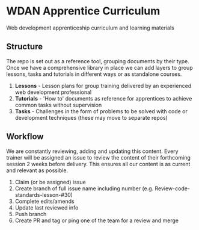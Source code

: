 # WDAN Apprentice Curriculum
Web development apprenticeship curriculum and learning materials

## Structure
The repo is set out as a reference tool, grouping documents by their type. Once we have a comprehensive library in place we can add layers to group lessons, tasks and tutorials in different ways or as standalone courses.

1. **Lessons** - Lesson plans for group training delivered by an experienced web development professional
2. **Tutorials** - 'How to' documents as reference for apprentices to achieve common tasks without supervision
3. **Tasks** - Challenges in the form of problems to be solved with code or development techniques (these may move to separate repos)

## Workflow
We are constantly reviewing, adding and updating this content. Every trainer will be assigned an issue to review the content of their forthcoming session 2 weeks before delivery. This ensures all our content is as current and relevant as possible.

1. Claim (or be assigned) issue
2. Create branch of full issue name including number (e.g. Review-code-standards-lesson-#30)
3. Complete edits/amends
4. Update last reviewed info
5. Push branch
6. Create PR and tag or ping one of the team for a review and merge
